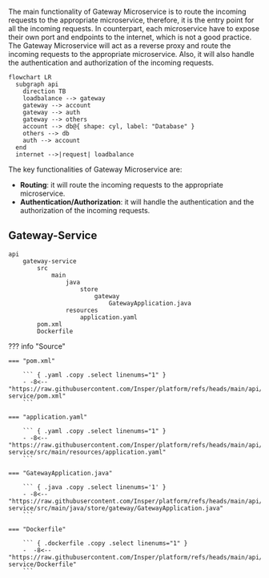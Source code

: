 
The main functionality of Gateway Microservice is to route the incoming requests to the appropriate microservice, therefore, it is the entry point for all the incoming requests. In counterpart, each microservice have to expose their own port and endpoints to the internet, which is not a good practice. The Gateway Microservice will act as a reverse proxy and route the incoming requests to the appropriate microservice. Also, it will also handle the authentication and authorization of the incoming requests.

``` mermaid
flowchart LR
  subgraph api
    direction TB
    loadbalance --> gateway
    gateway --> account
    gateway --> auth
    gateway --> others
    account --> db@{ shape: cyl, label: "Database" }
    others --> db
    auth --> account
  end
  internet -->|request| loadbalance
```

The key functionalities of Gateway Microservice are:

- **Routing**: it will route the incoming requests to the appropriate microservice.
- **Authentication/Authorization**: it will handle the authentication and the authorization of the incoming requests.


## Gateway-Service

``` tree
api
    gateway-service
        src
            main
                java
                    store
                        gateway
                            GatewayApplication.java
                resources
                    application.yaml
        pom.xml
        Dockerfile
```

??? info "Source"

    === "pom.xml"

        ``` { .yaml .copy .select linenums="1" }
        - -8<-- "https://raw.githubusercontent.com/Insper/platform/refs/heads/main/api/gateway-service/pom.xml"
        ```

    === "application.yaml"

        ``` { .yaml .copy .select linenums="1" }
        - -8<-- "https://raw.githubusercontent.com/Insper/platform/refs/heads/main/api/gateway-service/src/main/resources/application.yaml"
        ```

    === "GatewayApplication.java"

        ``` { .java .copy .select linenums='1' }
        - -8<-- "https://raw.githubusercontent.com/Insper/platform/refs/heads/main/api/gateway-service/src/main/java/store/gateway/GatewayApplication.java"
        ```

    === "Dockerfile"

        ``` { .dockerfile .copy .select linenums="1" }
        -  -8<-- "https://raw.githubusercontent.com/Insper/platform/refs/heads/main/api/gateway-service/Dockerfile"
        ```
